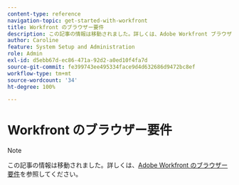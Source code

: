 ```yaml
---
content-type: reference
navigation-topic: get-started-with-workfront
title: Workfront のブラウザー要件
description: この記事の情報は移動されました。詳しくは、Adobe Workfront ブラウザー要件を参照してください。
author: Caroline
feature: System Setup and Administration
role: Admin
exl-id: d5ebb67d-ec86-471a-92d2-a0ed10f4fa7d
source-git-commit: fe399743ee495334face9d4d632686d9472bc8ef
workflow-type: tm+mt
source-wordcount: '34'
ht-degree: 100%

---
```


# Workfront のブラウザー要件

>[!NOTE]
>
>この記事の情報は移動されました。詳しくは、[Adobe Workfront のブラウザー要件](../../workfront-basics/workfront-browser-requirements.md)を参照してください。

